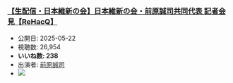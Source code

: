 ### [【生配信・日本維新の会】日本維新の会・前原誠司共同代表 記者会見【ReHacQ】](https://www.youtube.com/watch?v=yjjlYn1xuEk)
-   公開日: 2025-05-22
-   視聴数: 26,954
-   **いいね数: 238**
-   出演者: [前原誠司](/rehacq_fan/people/前原誠司 "wikilink")
- [![](https://img.youtube.com/vi/yjjlYn1xuEk/hqdefault.jpg)](https://www.youtube.com/watch?v=yjjlYn1xuEk)

